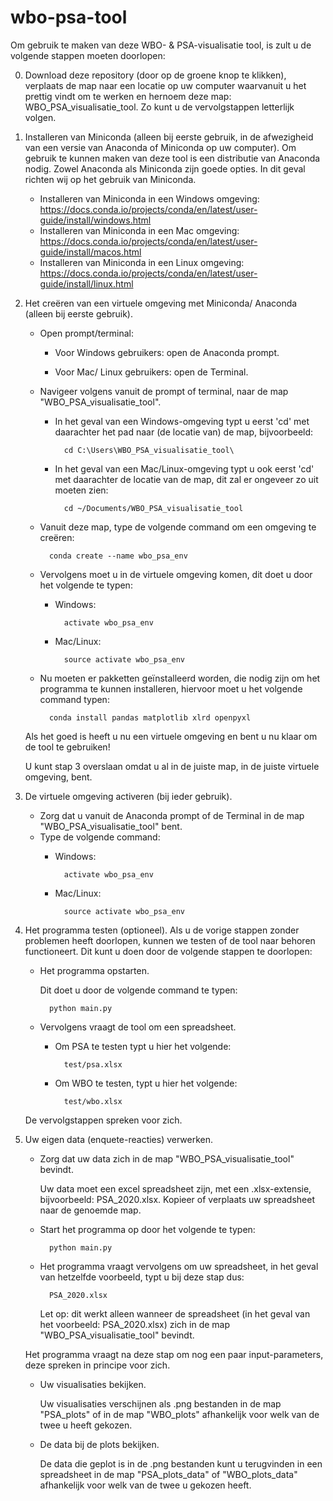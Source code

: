 # wbo-psa-tool
Om gebruik te maken van deze WBO- & PSA-visualisatie tool, is zult u de volgende stappen moeten doorlopen:

0) Download deze repository (door op de groene knop te klikken), verplaats de map naar een locatie op uw computer waarvanuit u het prettig vindt om te werken en hernoem deze map: WBO_PSA_visualisatie_tool. Zo kunt u de vervolgstappen letterlijk volgen.

1) Installeren van Miniconda (alleen bij eerste gebruik, in de afwezigheid van een versie van Anaconda of Miniconda op uw computer).
	Om gebruik te kunnen maken van deze tool is een distributie van Anaconda nodig. Zowel Anaconda als Miniconda zijn goede opties. In dit geval richten wij op het gebruik van Miniconda.
	- Installeren van Miniconda in een Windows omgeving: https://docs.conda.io/projects/conda/en/latest/user-guide/install/windows.html
	- Installeren van Miniconda in een Mac omgeving: https://docs.conda.io/projects/conda/en/latest/user-guide/install/macos.html
	- Installeren van Miniconda in een Linux omgeving: https://docs.conda.io/projects/conda/en/latest/user-guide/install/linux.html
	
	
2) Het creëren van een virtuele omgeving met Miniconda/ Anaconda (alleen bij eerste gebruik).
	- Open prompt/terminal:
	
		- Voor Windows gebruikers: open de Anaconda prompt.
		
		- Voor Mac/ Linux gebruikers: open de Terminal.
	- Navigeer volgens vanuit de prompt of terminal, naar de map "WBO_PSA_visualisatie_tool".
		- In het geval van een Windows-omgeving typt u eerst 'cd' met daarachter het pad naar (de locatie van) de map, bijvoorbeeld: 
			
				cd C:\Users\WBO_PSA_visualisatie_tool\
		- In het geval van een Mac/Linux-omgeving typt u ook eerst 'cd' met daarachter de locatie van de map, dit zal er ongeveer zo uit moeten zien:
				
				cd ~/Documents/WBO_PSA_visualisatie_tool

	- Vanuit deze map, type de volgende command om een omgeving te creëren:
		
			conda create --name wbo_psa_env
	- Vervolgens moet u in de virtuele omgeving komen, dit doet u door het volgende te typen:
		- Windows:
				
				activate wbo_psa_env
		
		- Mac/Linux:
				
				source activate wbo_psa_env
				
	- Nu moeten er pakketten geïnstalleerd worden, die nodig zijn om het programma te kunnen installeren, hiervoor moet u het volgende command typen:
	
			conda install pandas matplotlib xlrd openpyxl
	
	Als het goed is heeft u nu een virtuele omgeving en bent u nu klaar om de tool te gebruiken! 
	
	U kunt stap 3 overslaan omdat u al in de juiste map, in de juiste virtuele omgeving, bent.


3) De virtuele omgeving activeren (bij ieder gebruik).
	- Zorg dat u vanuit de Anaconda prompt of de Terminal in de map "WBO_PSA_visualisatie_tool" bent.
	- Type de volgende command:
		- Windows:
				
				activate wbo_psa_env
		
		- Mac/Linux:
				
				source activate wbo_psa_env


4) Het programma testen (optioneel).
	Als u de vorige stappen zonder problemen heeft doorlopen, kunnen we testen of de tool naar behoren functioneert. Dit kunt u doen door de volgende stappen te doorlopen:
	- Het programma opstarten.
		
		Dit doet u door de volgende command te typen:
		
			python main.py
	- Vervolgens vraagt de tool om een spreadsheet. 
	
		- Om PSA te testen typt u hier het volgende:
		
				test/psa.xlsx
		
		- Om WBO te testen, typt u hier het volgende:
		
				test/wbo.xlsx
	
	De vervolgstappen spreken voor zich.


5) Uw eigen data (enquete-reacties) verwerken.
	- Zorg dat uw data zich in de map "WBO_PSA_visualisatie_tool" bevindt. 
		
		Uw data moet een excel spreadsheet zijn, met een .xlsx-extensie, bijvoorbeeld: PSA_2020.xlsx. Kopieer of verplaats uw spreadsheet naar de genoemde map.
	- Start het programma op door het volgende te typen: 
		
			python main.py
	- Het programma vraagt vervolgens om uw spreadsheet, in het geval van hetzelfde voorbeeld, typt u bij deze stap dus:
		
			PSA_2020.xlsx
		
		Let op: dit werkt alleen wanneer de spreadsheet (in het geval van het voorbeeld: PSA_2020.xlsx) zich in de map "WBO_PSA_visualisatie_tool" bevindt.
	
	Het programma vraagt na deze stap om nog een paar input-parameters, deze spreken in principe voor zich.
	- Uw visualisaties bekijken.
		
		Uw visualisaties verschijnen als .png bestanden in de map "PSA_plots" of in de map "WBO_plots" afhankelijk voor welk van de twee u heeft gekozen.
	- De data bij de plots bekijken.
		
		De data die geplot is in de .png bestanden kunt u terugvinden in een spreadsheet in de map "PSA_plots_data" of "WBO_plots_data" afhankelijk voor welk van de twee u gekozen heeft.

